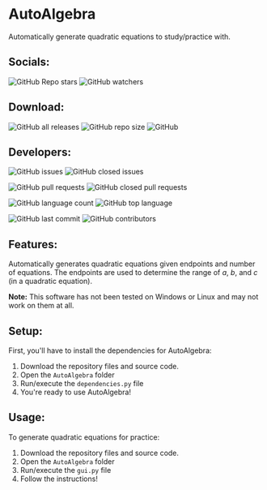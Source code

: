 # AutoAlgebra
Automatically generate quadratic equations to study/practice with.

## Socials:

![GitHub Repo stars](https://img.shields.io/github/stars/eggnaut/AutoAlgebra?color=yellow&logo=Github&style=for-the-badge) ![GitHub watchers](https://img.shields.io/github/watchers/eggnaut/AutoAlgebra?color=orange&logo=Github&style=for-the-badge)

## Download:

![GitHub all releases](https://img.shields.io/github/downloads/eggnaut/AutoAlgebra/total?style=for-the-badge) ![GitHub repo size](https://img.shields.io/github/repo-size/eggnaut/AutoAlgebra?style=for-the-badge) ![GitHub](https://img.shields.io/github/license/eggnaut/AutoAlgebra?style=for-the-badge)

## Developers:

![GitHub issues](https://img.shields.io/github/issues/eggnaut/AutoAlgebra?color=green&style=for-the-badge) ![GitHub closed issues](https://img.shields.io/github/issues-closed/eggnaut/AutoAlgebra?color=red&style=for-the-badge)

![GitHub pull requests](https://img.shields.io/github/issues-pr/eggnaut/AutoAlgebra?color=green&style=for-the-badge) ![GitHub closed pull requests](https://img.shields.io/github/issues-pr-closed/eggnaut/AutoAlgebra?color=red&style=for-the-badge)

![GitHub language count](https://img.shields.io/github/languages/count/eggnaut/AutoAlgebra?style=for-the-badge) ![GitHub top language](https://img.shields.io/github/languages/top/eggnaut/AutoAlgebra?logo=Python&logoColor=yellow&style=for-the-badge)

![GitHub last commit](https://img.shields.io/github/last-commit/eggnaut/AutoAlgebra?style=for-the-badge) ![GitHub contributors](https://img.shields.io/github/contributors/eggnaut/AutoAlgebra?style=for-the-badge)

## Features:
Automatically generates quadratic equations given endpoints and number of equations. The endpoints are used to determine the range of _a_, _b_, and _c_ (in a quadratic equation).

**Note:** This software has not been tested on Windows or Linux and may not work on them at all.

## Setup:
First, you'll have to install the dependencies for AutoAlgebra:
1. Download the repository files and source code.
2. Open the `AutoAlgebra` folder
3. Run/execute the `dependencies.py` file
4. You're ready to use AutoAlgebra!

## Usage:
To generate quadratic equations for practice:
1. Download the repository files and source code.
2. Open the `AutoAlgebra` folder
3. Run/execute the `gui.py` file
4. Follow the instructions!
